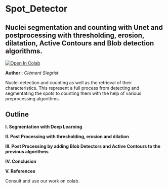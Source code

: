 # Spot_Detector
## Nuclei segmentation and counting with Unet and postprocessing with thresholding, erosion, dilatation, Active Contours and Blob detection algorithms.
[![Open In Colab](https://colab.research.google.com/assets/colab-badge.svg)](https://colab.research.google.com/github/clementsiegrist/spot_detector/blob/main/Last_and_least.ipynb)

**Author :** *Clément Siegrist*

Nuclei detection and counting as well as the retrieval of their characteristics. This represent a full process from detecting and segmentating the spots to counting them with the help of various preprocessing algorithms.

## Outline

**I. Segmentation with Deep Learning**

**II. Post Processing with thresholding, erosion and dilation**

**III. Post Processing by adding Blob Detectors and Active Contours to the previous algorithms**

**IV. Conclusion**

**V. References**

Consult and use our work on colab.

